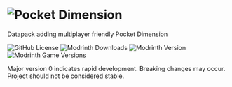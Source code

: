 # ![Pocket Dimension](https://github.com/RafalBerezin/Pocket_Dimension/blob/fc2236c0e787d0f27152a738937f2b2d2177b7b1/resources/Pocket_Dimension-Title.png)

Datapack adding multiplayer friendly Pocket Dimension

![GitHub License](https://img.shields.io/github/license/RafalBerezin/Pocket_Dimension?logo=github)
![Modrinth Downloads](https://img.shields.io/modrinth/dt/7xxfOwkq?logo=modrinth)
![Modrinth Version](https://img.shields.io/modrinth/v/7xxfOwkq?logo=modrinth)
![Modrinth Game Versions](https://img.shields.io/modrinth/game-versions/7xxfOwkq?logo=modrinth)

Major version 0 indicates rapid development. Breaking changes may occur. Project should not be considered stable.
